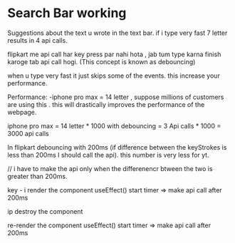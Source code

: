 # Search Bar working 

Suggestions about the text u wrote in the text bar. 
if i type very fast 7 letter results in 4 api calls. 

flipkart me api call har key press par nahi hota , jab tum type karna finish karoge tab api call hogi. (This concept is known as debouncing)

when u type very fast it just skips some of the events. 
this increase your performance. 

Performance:
-iphone pro max = 14 letter , suppose millions of customers are using this . this will drastically improves the performance of the webpage. 

iphone pro max = 14 letter * 1000 
with debouncing = 3 Api calls  * 1000 = 3000 api calls 

In flipkart debouncing with 200ms (if difference between the keyStrokes is less than 200ms I should call the api). this number is very less for yt. 

// i have to make the api only when the differenencr btween the two is greater than 200ms. 

key - i render the component 
useEffect()
start timer => make api call after 200ms 

ip 
destroy the component 

re-render the component 
useEffect()
start timer => make api call after 200ms 









